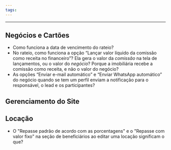 ```yaml
---
tags:
---
```

---
## Negócios e Cartões

- Como funciona a data de vencimento do rateio?
- No rateio, como funciona a opção “Lançar valor líquido da comissão como receita no financeiro”? Ela gera o valor da _comissão_ na tela de lançamentos, ou o valor do _negócio_? Porque a imobiliária recebe a comissão como receita, e não o valor do negócio?
- As opções “Enviar e-mail automático” e “Enviar WhatsApp automático” do negócio quando se tem um perfil enviam a notificação para o responsável, o lead e os participantes?

## Gerenciamento do Site

## Locação

- O "Repasse padrão de acordo com as porcentagens" e o "Repasse com valor fixo" na seção de beneficiários ao editar uma locação significam o que?